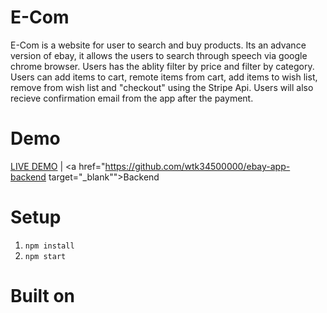 # E-Com

<p>E-Com is a website for user to search and buy products.  Its an advance version of ebay, it allows the users to search through speech via google chrome browser. Users has the ablity filter by price and filter by category.  Users can add items
to cart, remote items from cart, add items to wish list, remove from wish list and "checkout" using the Stripe Api.  Users will also recieve confirmation email from the app after the payment. </p>

# Demo
<a href="https://ecom-shop.herokuapp.com" target="_blank">LIVE DEMO</a> | <a href="https://github.com/wtk34500000/ebay-app-backend target="_blank"">Backend<a/>


# Setup
<ol>
   <li><code>npm install</code></li>
   <li><code>npm start</code></li>
</ol>

# Built on
